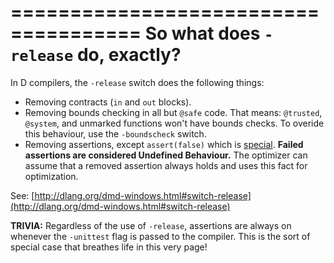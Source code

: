 =====================================
So what does `-release` do, exactly?
=====================================

In D compilers, the `-release` switch does the following things:
- Removing contracts (`in` and `out` blocks).
- Removing bounds checking in all but `@safe` code. That means: `@trusted`, `@system`, and unmarked functions won't have bounds checks. To overide this behaviour, use the `-boundscheck` switch.
- Removing assertions, except `assert(false)` which is [special](#assert(false)-is-special).
**Failed assertions are considered Undefined Behaviour.** The optimizer can assume that a removed assertion always holds and uses this fact for optimization.

See: [http://dlang.org/dmd-windows.html#switch-release](http://dlang.org/dmd-windows.html#switch-release)

**TRIVIA:** Regardless of the use of `-release`, assertions are always on whenever the `-unittest` flag is passed to the compiler. This is the sort of special case that breathes life in this very page!